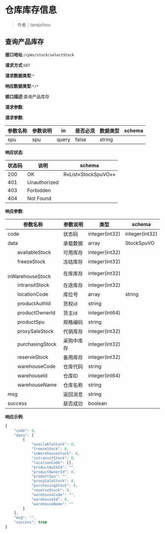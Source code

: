 # 仓库库存信息

> 作者：tanqichou

## 查询产品库存


**接口地址**:`/cpms/stock/selectStock`


**请求方式**:`GET`


**请求数据类型**:`*`


**响应数据类型**:`*/*`


**接口描述**:查询产品库存


**请求参数**:


**请求参数**:


| 参数名称 | 参数说明 | in    | 是否必须 | 数据类型 | schema |
| -------- | -------- | ----- | -------- | -------- | ------ |
|spu|spu|query|false|string||


**响应状态**:


| 状态码 | 说明 | schema |
| -------- | -------- | ----- | 
|200|OK|R«List«StockSpuVO»»|
|401|Unauthorized||
|403|Forbidden||
|404|Not Found||


**响应参数**:


| 参数名称 | 参数说明 | 类型 | schema |
| -------- | -------- | ----- |----- | 
|code|状态码|integer(int32)|integer(int32)|
|data|承载数据|array|StockSpuVO|
|&emsp;&emsp;availableStock|可用库存|integer(int32)||
|&emsp;&emsp;freezeStock|冻结库存|integer(int32)||
|&emsp;&emsp;inWarehouseStock|在库库存|integer(int32)||
|&emsp;&emsp;intransitStock|在途库存|integer(int32)||
|&emsp;&emsp;locationCode|库位号|array|string|
|&emsp;&emsp;productAuthId|货权id|string||
|&emsp;&emsp;productOwnerId|货主id|integer(int64)||
|&emsp;&emsp;productSpu|规格编码|string||
|&emsp;&emsp;proxySaleStock|代销库存|integer(int32)||
|&emsp;&emsp;purchasingStock|采购中库存|integer(int32)||
|&emsp;&emsp;reserveStock|备用库存|integer(int32)||
|&emsp;&emsp;warehouseCode|仓库代码|string||
|&emsp;&emsp;warehouseId|仓库ID|integer(int64)||
|&emsp;&emsp;warehouseName|仓库名称|string||
|msg|返回消息|string||
|success|是否成功|boolean||


**响应示例**:
```javascript
{
	"code": 0,
	"data": [
		{
			"availableStock": 0,
			"freezeStock": 0,
			"inWarehouseStock": 0,
			"intransitStock": 0,
			"locationCode": [],
			"productAuthId": "",
			"productOwnerId": 0,
			"productSpu": "",
			"proxySaleStock": 0,
			"purchasingStock": 0,
			"reserveStock": 0,
			"warehouseCode": "",
			"warehouseId": 0,
			"warehouseName": ""
		}
	],
	"msg": "",
	"success": true
}
```